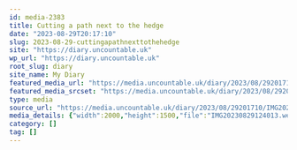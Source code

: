 ```yaml
---
id: media-2383
title: Cutting a path next to the hedge
date: "2023-08-29T20:17:10"
slug: 2023-08-29-cuttingapathnexttothehedge
site: "https://diary.uncountable.uk"
wp_url: "https://diary.uncountable.uk"
root_slug: diary
site_name: My Diary
featured_media_url: "https://media.uncountable.uk/diary/2023/08/29201710/IMG20230829124013.webp"
featured_media_srcset: "https://media.uncountable.uk/diary/2023/08/29201710/IMG20230829124013-300x225.webp 300w, https://media.uncountable.uk/diary/2023/08/29201710/IMG20230829124013-1024x768.webp 1024w, https://media.uncountable.uk/diary/2023/08/29201710/IMG20230829124013-150x150.webp 150w, https://media.uncountable.uk/diary/2023/08/29201710/IMG20230829124013-640x480.webp 640w, https://media.uncountable.uk/diary/2023/08/29201710/IMG20230829124013.webp 2000w"
type: media
source_url: "https://media.uncountable.uk/diary/2023/08/29201710/IMG20230829124013.webp"
media_details: {"width":2000,"height":1500,"file":"IMG20230829124013.webp","filesize":234900,"sizes":{"medium":{"file":"IMG20230829124013-300x225.webp","width":300,"height":225,"filesize":28378,"mime_type":"image/webp","source_url":"https://media.uncountable.uk/diary/2023/08/29201710/IMG20230829124013-300x225.webp"},"large":{"file":"IMG20230829124013-1024x768.webp","width":1024,"height":768,"filesize":301060,"mime_type":"image/webp","source_url":"https://media.uncountable.uk/diary/2023/08/29201710/IMG20230829124013-1024x768.webp"},"thumbnail":{"file":"IMG20230829124013-150x150.webp","width":150,"height":150,"filesize":9426,"mime_type":"image/webp","source_url":"https://media.uncountable.uk/diary/2023/08/29201710/IMG20230829124013-150x150.webp"},"mobwidth":{"file":"IMG20230829124013-640x480.webp","width":640,"height":480,"filesize":124966,"mime_type":"image/webp","source_url":"https://media.uncountable.uk/diary/2023/08/29201710/IMG20230829124013-640x480.webp"},"full":{"file":"IMG20230829124013.webp","width":2000,"height":1500,"mime_type":"image/webp","source_url":"https://media.uncountable.uk/diary/2023/08/29201710/IMG20230829124013.webp"}},"image_meta":{"aperture":"0","credit":"","camera":"","caption":"","created_timestamp":"0","copyright":"","focal_length":"0","iso":"0","shutter_speed":"0","title":"","orientation":"0","keywords":[]}}
category: []
tag: []
---
```


